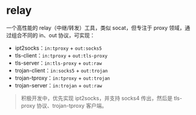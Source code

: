 # relay

一个高性能的 relay（中继/转发）工具，类似 socat，但专注于 proxy 领域，通过组合不同的 in、out 协议，可实现：

- ipt2socks：`in:tproxy` + `out:socks5`
- tls-client：`in:tproxy` + `out:tls-proxy`
- tls-server：`in:tls-proxy` + `out:raw`
- trojan-client：`in:socks5` + `out:trojan`
- trojan-tproxy：`in:tproxy` + `out:trojan`
- trojan-server：`in:trojan` + `out:raw`

> 积极开发中，优先实现 ipt2socks，并支持 socks4 传出，然后是 tls-proxy 协议、trojan-tproxy 客户端。
